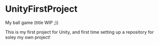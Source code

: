 # UnityFirstProject
My ball game (title WIP ;))

This is my first project for Unity, and first time setting up a repository for soley my own project!
